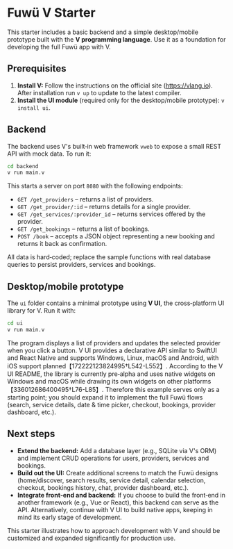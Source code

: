 # Fuwü V Starter

This starter includes a basic backend and a simple desktop/mobile prototype built with the **V programming language**. Use it as a foundation for developing the full Fuwü app with V.

## Prerequisites

1. **Install V:** Follow the instructions on the official site (https://vlang.io). After installation run `v up` to update to the latest compiler.
2. **Install the UI module** (required only for the desktop/mobile prototype): `v install ui`.

## Backend

The backend uses V's built‑in web framework `vweb` to expose a small REST API with mock data. To run it:

```bash
cd backend
v run main.v
```

This starts a server on port `8080` with the following endpoints:

- `GET /get_providers` – returns a list of providers.
- `GET /get_provider/:id` – returns details for a single provider.
- `GET /get_services/:provider_id` – returns services offered by the provider.
- `GET /get_bookings` – returns a list of bookings.
- `POST /book` – accepts a JSON object representing a new booking and returns it back as confirmation.

All data is hard‑coded; replace the sample functions with real database queries to persist providers, services and bookings.

## Desktop/mobile prototype

The `ui` folder contains a minimal prototype using **V UI**, the cross‑platform UI library for V. Run it with:

```bash
cd ui
v run main.v
```

The program displays a list of providers and updates the selected provider when you click a button. V UI provides a declarative API similar to SwiftUI and React Native and supports Windows, Linux, macOS and Android, with iOS support planned【172222123824995†L542-L552】. According to the V UI README, the library is currently pre‑alpha and uses native widgets on Windows and macOS while drawing its own widgets on other platforms【336012686400495†L76-L85】. Therefore this example serves only as a starting point; you should expand it to implement the full Fuwü flows (search, service details, date & time picker, checkout, bookings, provider dashboard, etc.).

## Next steps

- **Extend the backend:** Add a database layer (e.g., SQLite via V's ORM) and implement CRUD operations for users, providers, services and bookings.
- **Build out the UI:** Create additional screens to match the Fuwü designs (home/discover, search results, service detail, calendar selection, checkout, bookings history, chat, provider dashboard, etc.).
- **Integrate front‑end and backend:** If you choose to build the front‑end in another framework (e.g., Vue or React), this backend can serve as the API. Alternatively, continue with V UI to build native apps, keeping in mind its early stage of development.

This starter illustrates how to approach development with V and should be customized and expanded significantly for production use.
